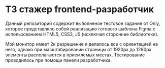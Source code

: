 # ТЗ стажер frontend-разработчик
Данный репозиторий содержит выполненое тестовое задание от Only, которое представляло собой реализацию готового шаблона Figma с использованием HTML5, CSS3, JS (исключая сторонние библиотеки).

Мой монитор имеет 2к разрешение и делалось все с ориентацией на него, однако при масштабировании страницы от 1920px до 1280px элементы располагаются в приемлемых местах. Тестирование проводилось при помощи панели разработчика.
